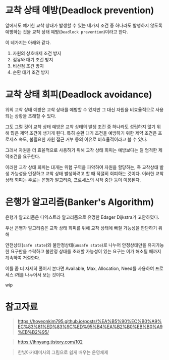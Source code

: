 # 교착 상태 예방(Deadlock prevention)

앞에서도 얘기한 교착 상태가 발생할 수 있는 네가지 조건 중 하나라도 발행하지 않도록 예방하는 것을 교착 상태 예방(`Deadlock prevention`)이라고 한다.

이 네가지는 아래와 같다.

1. 자원의 상호배제 조건 방지
2. 점유와 대기 조건 방지
3. 비선점 조건 방지
4. 순환 대기 조건 방지

# 교착 상태 회피(Deadlock avoidance)

위의 교착 상태 예방은 교착 상태를 예방할 수 있지만 그 대신 자원을 비효율적으로 사용되는 상황을 초래할 수 있다.

그도 그럴 것이 교착 상태 예방은 교착 상태의 발생 조건 중 하나라도 성립하지 않기 위해 많은 제약 조건이 생기게 된다. 특히 순환 대기 조건을 예방하기 위한 제약 조건은 프로세스 속도, 불필요한 자원 접근 거부 등의 이유로 비효율적이라고 볼 수 있다.

그래서 자원을 더 효율적으로 사용하기 위해 교착 상태 회피는 예방보다는 덜 엄격한 제약조건을 요구한다.

이러한 교착 상태 회피는 대개는 위험 구역을 파악하여 자원을 할당하는, 즉 교착상태 발생 가능성을 인정하고 교착 상태 발생하려고 할 때 적절히 회피하는 것이다. 이러한 교착상태 회피는 주로는 은행가 알고리즘, 프로세스의 시작 중단 등이 이용된다.

# 은행가 알고리즘(Banker's Algorithm)

은행가 알고리즘은 다익스트라 알고리즘으로 유명한 Edsger Dijkstra가 고안하였다.

우선 은행가 알고리즘은 교착 상태 회피를 위해 교착 상태에 빠질 가능성을 판단하기 위해

안전상태(`safe state`)와 불안정상태(`unsafe state`)로 나누어 안정상태만을 유지가능한 요구만을 수락하고 불안정 상태를 초래할 가능성이 있는 요구는 이가 해소될 때까지 계속하여 거절한다.

이를 좀 더 자세히 풀어서 본다면 Available, Max, Allocation, Need를 사용하여 프로세스 i개를 나누어서 보는 것이다.

wip

# 참고자료

> https://hoyeonkim795.github.io/posts/%EA%B5%90%EC%B0%A9%EC%83%81%ED%83%9C%ED%95%B4%EA%B2%B0%EB%B0%A9%EB%B2%95/

> https://jhnyang.tistory.com/102

> 한빛아카데미사의 그림으로 쉽게 배우는 운영체제
